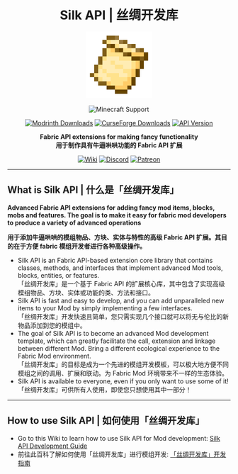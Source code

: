 <!--suppress HtmlDeprecatedAttribute, CheckImageSize -->
<div align="center">

# Silk API | 丝绸开发库

<img src="img/icon.png" alt="Logo" width="150" height="150" />

![Minecraft Support](https://img.shields.io/badge/SUPPORT_FOR_MC-1.20_~_1.20.4-52A535.svg?style=for-the-badge)

[![Modrinth Downloads](https://img.shields.io/modrinth/dt/3je4UK0t?style=flat-square&logo=modrinth&color=66D676)](https://modrinth.com/mod/silk-api)
[![CurseForge Downloads](https://img.shields.io/curseforge/dt/902155?style=flat-square&logo=curseforge&color=E06D44)](https://www.curseforge.com/minecraft/mc-mods/silk-api)
[![API Version](https://img.shields.io/modrinth/v/3je4UK0t?style=flat-square&logo=github&color=FFFFFF)](https://github.com/Silk-MC/Silk-API)

**Fabric API extensions for making fancy functionality**  
**用于制作具有牛逼哄哄功能的 Fabric API 扩展**

[<img alt="Wiki" height="64" src="https://cdn.simpleicons.org/wikipedia/FFFFFF]" width="64"/>](https://github.com/Silk-MC/Silk-API/wiki)
[<img alt="Discord" height="64" src="https://cdn.simpleicons.org/discord" width="64"/>](https://discord.com/invite/ZJuQyH2RBz)
[<img alt="Patreon" height="64" src="https://cdn.simpleicons.org/patreon/FFFFFF" width="64"/>](https://www.patreon.com/GameGeek_Saikel)

</div>

---

## What is Silk API | 什么是「丝绸开发库」

**Advanced Fabric API extensions for adding fancy mod items, blocks, mobs and features. The goal is to make it easy for fabric mod developers to produce a
variety of advanced operations**

**用于添加牛逼哄哄的模组物品、方块、实体与特性的高级 Fabric API 扩展。其目的在于方便 fabric 模组开发者进行各种高级操作。**

- Silk API is an Fabric API-based extension core library that contains classes, methods, and interfaces that implement advanced Mod tools, blocks, entities,
  or features.
  <br>
  「丝绸开发库」是一个基于 Fabric API 的扩展核心库，其中包含了实现高级模组物品、方块、实体或功能的类、方法和接口。
- Silk API is fast and easy to develop, and you can add unparalleled new items to your Mod by simply implementing a few interfaces.
  <br>
  「丝绸开发库」开发快速且简单，您只需实现几个接口就可以将无与伦比的新物品添加到您的模组中。
- The goal of Silk API is to become an advanced Mod development template, which can greatly facilitate the call, extension and linkage between different
  Mod. Bring a different ecological experience to the Fabric Mod environment.
  <br>
  「丝绸开发库」的目标是成为一个先进的模组开发模板，可以极大地方便不同模组之间的调用、扩展和联动。为 Fabric Mod 环境带来不一样的生态体验。
- Silk API is available to everyone, even if you only want to use some of it!
  <br>
  「丝绸开发库」可供所有人使用，即使您只想使用其中一部分！

---

## How to use Silk API | 如何使用「丝绸开发库」

- Go to this Wiki to learn how to use Silk API for Mod development: [Silk API Development Guide](https://github.com/Silk-MC/Silk-API/wiki/en_us:home)
- 前往此百科了解如何使用「丝绸开发库」进行模组开发: [「丝绸开发库」开发指南](https://github.com/Silk-MC/Silk-API/wiki/zh_cn:home)